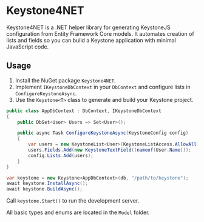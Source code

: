 # Keystone4NET

Keystone4NET is a .NET helper library for generating KeystoneJS configuration from Entity Framework Core models.
It automates creation of lists and fields so you can build a Keystone application with minimal JavaScript code.

## Usage

1. Install the NuGet package `Keystone4NET`.
2. Implement `IKeystoneDbContext` in your `DbContext` and configure lists in `ConfigureKeystoneAsync`.
3. Use the `Keystone<T>` class to generate and build your Keystone project.

```csharp
public class AppDbContext : DbContext, IKeystoneDbContext
{
    public DbSet<User> Users => Set<User>();

    public async Task ConfigureKeystoneAsync(KeystoneConfig config)
    {
        var users = new KeystoneList<User>(KeystoneListAccess.AllowAll);
        users.Fields.Add(new KeystoneTextField((nameof(User.Name)));
        config.Lists.Add(users);
    }
}
```

```csharp
var keystone = new Keystone<AppDbContext>(db, "/path/to/keystone");
await keystone.InstallAsync();
await keystone.BuildAsync();
```

Call `keystone.Start()` to run the development server.

All basic types and enums are located in the `Model` folder.
